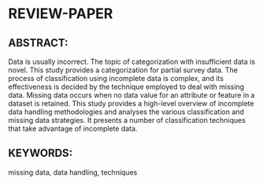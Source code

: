# REVIEW-PAPER
## ABSTRACT:

Data is usually incorrect. The topic of categorization with insufficient data is novel. This study 
provides a categorization for partial survey data. The process of classification using incomplete 
data is complex, and its effectiveness is decided by the technique employed to deal with missing 
data. Missing data occurs when no data value for an attribute or feature in a dataset is retained. 
This study provides a high-level overview of incomplete data handling methodologies and 
analyses the various classification and missing data strategies. It presents a number of 
classification techniques that take advantage of incomplete data.

## KEYWORDS:
missing data, data handling, techniques 
